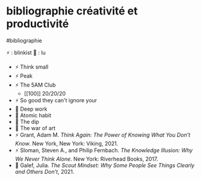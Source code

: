 # bibliographie créativité et productivité
#bibliographie

⚡ : blinkist
📕 : lu

- ⚡ Think small
- ⚡ Peak
- ⚡ The 5AM Club
	- [[100]] 20/20/20
- ⚡ So good they can't ignore your
- 📕 Deep work
- 📕 Atomic habit
- 📕 The dip
- 📕 The war of art
- ⚡ Grant, Adam M. _Think Again: The Power of Knowing What You Don’t Know_. New York, New York: Viking, 2021.
- ⚡ Sloman, Steven A., and Philip Fernbach. _The Knowledge Illusion: Why We Never Think Alone_. New York: Riverhead Books, 2017.
- 📕 Galef, Julia. _The Scout Mindset: Why Some People See Things Clearly and Others Don’t_, 2021.